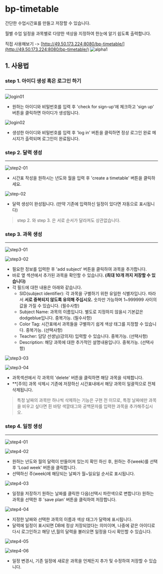 # bp-timetable
간단한 수업시간표를 만들고 저장할 수 있습니다.

월별 수업 일정을 과목별로 다양한 색상을 지정하여 한눈에 알기 쉽도록 출력합니다.

직접 사용해보기 -> [http://49.50.173.224:8080/bp-timetable/](http://49.50.173.224:8080/bp-timetable/)
![alpha1](alpha1.png)

## 1. 사용법

### step 1. 아이디 생성 혹은 로그인 하기
---
![login01](images/login01.png)

+ 원하는 아이디와 비밀번호를 입력 후 'check for sign-up'에 체크하고 'sign up' 버튼을 클릭하면 아이디가 생성됩니다.

![login02](images/login02.png)

+ 생성한 아이디와 비밀번호를 입력 후 'log in' 버튼을 클릭하면 정상 로그인 완료 메시지가 출력되며 로그인이 완료됩니다.

### step 2. 달력 생성
---
![step2-01](images/step2-cal01.png)

+ 시간표 작성을 원하시는 년도와 월을 입력 후 'create a timetable' 버튼을 클릭하세요.

![step-02](images/step2-cal02.png)

+ 달력 생성이 완성됩니다. (만약 기존에 입력하신 일정이 있다면 자동으로 표시됩니다)
> step 2. 와 step 3. 은 서로 순서가 달라져도 상관없습니다.

### step 3. 과목 생성
---
![step3-01](images/step3-01.png)

![step3-02](images/step3-02.png)

+ 필요한 정보를 입력한 후 'add subject' 버튼을 클릭하여 과목을 추가합니다.
+ 바로 옆 섹션에서 추가된 과목을 확인할 수 있습니다. **(최대 10개 까지 저장할 수 있습니다)**
+ 각 필드에 대한 내용은 아래와 같습니다.
  - SID(subject identifier): 각 과목을 구별하기 위한 유일한 식별자입니다. 따라서 **서로 중복되지 않도록 유의해 주십시오.** 숫자만 가능하며 1~999999 사이의 값을 가질 수 있습니다. (필수사항)
  - Subject Name: 과목의 이름입니다. 별도로 지정하지 않을시 기본값은 dodgeblue입니다. 중복가능. (필수사항)
  - Color Tag: 시간표에서 과목들을 구별하기 쉽게 색상 태그를 지정할 수 있습니다. 중복가능. (선택사항)
  - Teacher: 담당 선생님(강의자) 입력할 수 있습니다. 중복가능. (선택사항)
  - Description: 해당 과목에 대한 추가적인 설명내용입니다. 중복가능. (선택사항)
  
![step3-03](images/step3-03.png)

![step3-04](images/step3-04.png)

+ 과목섹션에서 각 과목의 'delete' 버튼을 클릭하면 해당 과목을 삭제합니다.
+ **[주의] 과목 삭제시 기존에 저장하신 시간표내에서 해당 과목이 일괄적으로 전체 삭제됩니다.
> 특정 날짜의 과목만 하나씩 삭제하는 기능은 구현 전 이므로, 특정 날짜에만 과목을 비우고 싶다면 흰 바탕 색깔태그와 공백문자를 입력한 과목을 추가해주십시오.

### step 4. 일정 생성
---
![step4-01](images/step4-01.png)

![step4-02](images/step4-02.png)
+ 원하는 년도와 월의 달력이 만들어져 있는지 확인 하신 후, 원하는 주(week)를 선택 후 'Load week' 버튼을 클릭합니다.
+ 선택하신 주(week)에 해당되는 날짜가 월~일요일 순서로 표시됩니다.


![step4-03](images/step4-03.png)
+ 일정을 저장하기 원하는 날짜를 클릭한 다음(선택시 파란색으로 변합니다) 원하는 과목을 선택한 후 'save plan' 버튼을 클릭하여 저장합니다.

![step4-04](images/step4-04.png)
+ 지정한 날짜와 선택한 과목의 이름과 색상 태그가 달력에 표시됩니다.
+ 달력에 일정이 표시되면 DB에 정상 저장되었다는 의미이며, 나중에 같은 아이디로 다시 로그인하고 해당 년,월의 달력을 불러오면 일정을 다시 확인할 수 있습니다.

![step4-05](images/step4-05.png)

![step4-06](images/step4-06.png)
+ 일정 변경시, 기존 일정에 새로운 과목을 언제든지 추가 및 수정하여 저장할 수 있습니다.
